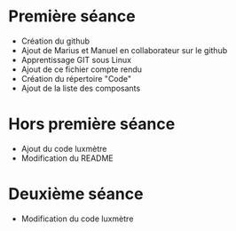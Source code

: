 # Première séance

- Création du github
- Ajout de Marius et Manuel en collaborateur sur le github
- Apprentissage GIT sous Linux
- Ajout de ce fichier compte rendu
- Création du répertoire "Code"
- Ajout de la liste des composants


# Hors première séance 
- Ajout du code luxmètre
- Modification du README

# Deuxième séance

- Modification du code luxmètre 
